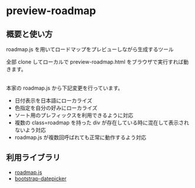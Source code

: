 # preview-roadmap
## 概要と使い方

roadmap.js を用いてロードマップをプレビューしながら生成するツール

全部 clone してローカルで preview-roadmap.html をブラウザで実行すれば動きます。

<br/>
本家の roadmap.js から下記変更を行っています。

* 日付表示を日本語にローカライズ
* 色指定を自分の好みにローカライズ
* ソート用のプレフィックスを利用できるように対応
* 複数の class=roadmap を持った div が存在している時に混在して表示されないよう対応
* roadmap.js が複数回呼ばれても正常に動作するよう対応

## 利用ライブラリ
* [roadmap.js](https://github.com/florentsolt/roadmap.js)
* [bootstrap-datepicker](https://github.com/uxsolutions/bootstrap-datepicker)